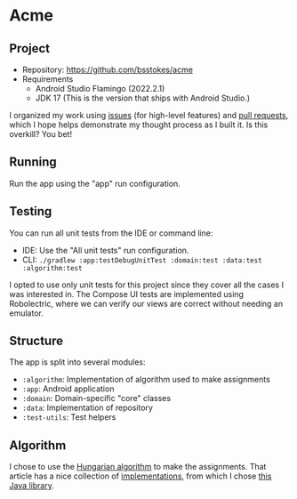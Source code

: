 # Acme

## Project

* Repository: https://github.com/bsstokes/acme
* Requirements
    * Android Studio Flamingo (2022.2.1)
    * JDK 17 (This is the version that ships with Android Studio.)

I organized my work using [issues][issues] (for high-level features) and
[pull requests][pull_requests], which I hope helps demonstrate my thought process as I built it. Is
this overkill? You bet!

## Running

Run the app using the "app" run configuration.

## Testing

You can run all unit tests from the IDE or command line:

* IDE: Use the "All unit tests" run configuration.
* CLI: `./gradlew :app:testDebugUnitTest :domain:test :data:test :algorithm:test`

I opted to use only unit tests for this project since they cover all the cases I was interested in.
The Compose UI tests are implemented using Robolectric, where we can verify our views are correct
without needing an emulator.

## Structure

The app is split into several modules:

* `:algorithm`: Implementation of algorithm used to make assignments
* `:app`: Android application
* `:domain`: Domain-specific "core" classes
* `:data`: Implementation of repository
* `:test-utils`: Test helpers

## Algorithm

I chose to use the [Hungarian algorithm][wiki] to make the assignments. That article has a nice
collection of [implementations][implementations], from which I chose
[this Java library][algorithm].

[issues]: https://github.com/bsstokes/Acme/issues?q=is%3Aissue
[pull_requests]: https://github.com/bsstokes/Acme/pulls?q=is%3Apr
[wiki]: https://en.wikipedia.org/wiki/Hungarian_algorithm
[implementations]: https://en.wikipedia.org/wiki/Hungarian_algorithm#Implementations
[algorithm]: https://github.com/KevinStern/software-and-algorithms/blob/master/src/main/java/blogspot/software_and_algorithms/stern_library/optimization/HungarianAlgorithm.java
